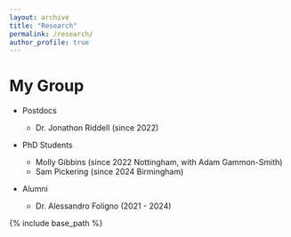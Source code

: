 ```yaml
---
layout: archive
title: "Research"
permalink: /research/
author_profile: true
---
```


My Group
======

* Postdocs 
  * Dr. Jonathon Riddell (since 2022)

* PhD Students
  * Molly Gibbins (since 2022 Nottingham, with Adam Gammon-Smith)
  * Sam Pickering (since 2024 Birmingham)

* Alumni
  * Dr. Alessandro Foligno (2021 - 2024) 


{% include base_path %}
